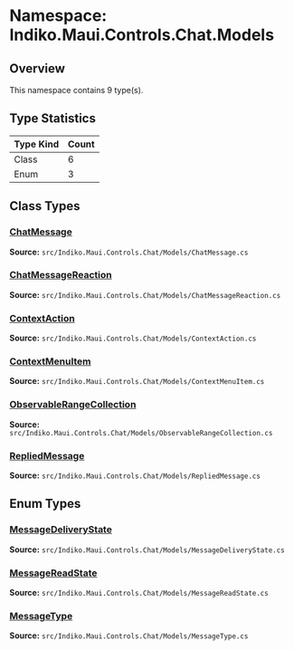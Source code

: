 # Namespace: Indiko.Maui.Controls.Chat.Models

## Overview

This namespace contains 9 type(s).

## Type Statistics

| Type Kind | Count |
|-----------|-------|
| Class | 6 |
| Enum | 3 |

## Class Types

### [ChatMessage](../classes/Indiko.Maui.Controls.Chat.Models.ChatMessage.md)

**Source:** `src/Indiko.Maui.Controls.Chat/Models/ChatMessage.cs`

### [ChatMessageReaction](../classes/Indiko.Maui.Controls.Chat.Models.ChatMessageReaction.md)

**Source:** `src/Indiko.Maui.Controls.Chat/Models/ChatMessageReaction.cs`

### [ContextAction](../classes/Indiko.Maui.Controls.Chat.Models.ContextAction.md)

**Source:** `src/Indiko.Maui.Controls.Chat/Models/ContextAction.cs`

### [ContextMenuItem](../classes/Indiko.Maui.Controls.Chat.Models.ContextMenuItem.md)

**Source:** `src/Indiko.Maui.Controls.Chat/Models/ContextMenuItem.cs`

### [ObservableRangeCollection](../classes/Indiko.Maui.Controls.Chat.Models.ObservableRangeCollection_T_.md)

**Source:** `src/Indiko.Maui.Controls.Chat/Models/ObservableRangeCollection.cs`

### [RepliedMessage](../classes/Indiko.Maui.Controls.Chat.Models.RepliedMessage.md)

**Source:** `src/Indiko.Maui.Controls.Chat/Models/RepliedMessage.cs`

## Enum Types

### [MessageDeliveryState](../classes/Indiko.Maui.Controls.Chat.Models.MessageDeliveryState.md)

**Source:** `src/Indiko.Maui.Controls.Chat/Models/MessageDeliveryState.cs`

### [MessageReadState](../classes/Indiko.Maui.Controls.Chat.Models.MessageReadState.md)

**Source:** `src/Indiko.Maui.Controls.Chat/Models/MessageReadState.cs`

### [MessageType](../classes/Indiko.Maui.Controls.Chat.Models.MessageType.md)

**Source:** `src/Indiko.Maui.Controls.Chat/Models/MessageType.cs`


